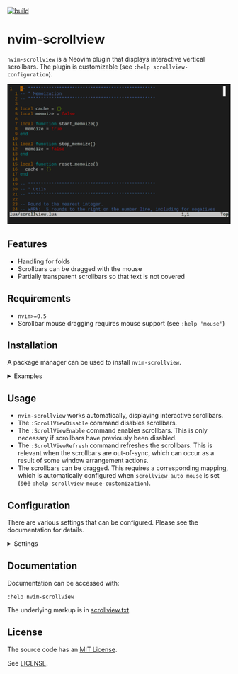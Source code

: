 [![build][badge_thumbnail]][badge_link]

# nvim-scrollview

`nvim-scrollview` is a Neovim plugin that displays interactive vertical
scrollbars. The plugin is customizable (see `:help scrollview-configuration`).

<img src="https://github.com/dstein64/media/blob/main/nvim-scrollview/screencast.gif?raw=true" width="643" />

## Features

* Handling for folds
* Scrollbars can be dragged with the mouse
* Partially transparent scrollbars so that text is not covered

## Requirements

* `nvim>=0.5`
* Scrollbar mouse dragging requires mouse support (see `:help 'mouse'`)

## Installation

A package manager can be used to install `nvim-scrollview`.
<details><summary>Examples</summary><br>

* [Vim8 packages][vim8pack]:
  - `git clone https://github.com/dstein64/nvim-scrollview ~/.local/share/nvim/site/pack/plugins/start/nvim-scrollview`
* [Vundle][vundle]:
  - Add `Plugin 'dstein64/nvim-scrollview'` to `~/.config/nvim/init.vim`
  - `:PluginInstall` or `$ nvim +PluginInstall +qall`
* [Pathogen][pathogen]:
  - `git clone --depth=1 https://github.com/dstein64/nvim-scrollview ~/.local/share/nvim/site/bundle/nvim-scrollview`
* [vim-plug][vimplug]:
  - Add `Plug 'dstein64/nvim-scrollview', { 'branch': 'main' }` to `~/.config/nvim/init.vim`
  - `:PlugInstall` or `$ nvim +PlugInstall +qall`
* [dein.vim][dein]:
  - Add `call dein#add('dstein64/nvim-scrollview')` to `~/.config/nvim/init.vim`
  - `:call dein#install()`
* [NeoBundle][neobundle]:
  - Add `NeoBundle 'dstein64/nvim-scrollview'` to `~/.config/nvim/init.vim`
  - Re-open Neovim or execute `:source ~/.config/nvim/init.vim`
* [packer.nvim][packer]:
  - Add `use 'dstein64/nvim-scrollview'` to the packer startup function
  - `:PackerInstall`

</details>

## Usage

* `nvim-scrollview` works automatically, displaying interactive scrollbars.
* The `:ScrollViewDisable` command disables scrollbars.
* The `:ScrollViewEnable` command enables scrollbars. This is only necessary
  if scrollbars have previously been disabled.
* The `:ScrollViewRefresh` command refreshes the scrollbars. This is relevant
  when the scrollbars are out-of-sync, which can occur as a result of some
  window arrangement actions.
* The scrollbars can be dragged. This requires a corresponding mapping, which
  is automatically configured when `scrollview_auto_mouse` is set (see
  `:help scrollview-mouse-customization`).

## Configuration

There are various settings that can be configured. Please see the documentation
for details.
<details><summary>Settings</summary><br>

* Whether scrollbars are enabled or disabled on startup
  - `scrollview_on_startup`
* File types for which scrollbars should not be displayed
  - `scrollview_excluded_filetypes`
* Scrollbar color and transparency level
  - `ScrollView` highlight group
  - `scrollview_winblend`
* Whether scrollbars should be displayed in all windows, or just the current
  window
  - `scrollview_current_only`
* What the scrollbar position and size correspond to (i.e., how folds are
  accounted for)
  - `scrollview_mode`
* Scrollbar anchor column and offset
  - `scrollview_base`
  - `scrollview_column`
* Whether a mapping is automatically created for mouse support
  - `scrollview_auto_mouse`
* Whether select workarounds are automatically applied for known issues
  - `scrollview_auto_workarounds`
* Refresh time limit that triggers setting `scrollview_mode` to `simple`
  - `scrollview_refresh_time`
* A character to display on scrollbars
  - `scrollview_character`
* Whether each scrollbar becomes hidden when intersecting a floating window
  - `scrollview_hide_on_intersect`

</details>

## Documentation

Documentation can be accessed with:

```nvim
:help nvim-scrollview
```

The underlying markup is in [scrollview.txt](doc/scrollview.txt).

## License

The source code has an [MIT License](https://en.wikipedia.org/wiki/MIT_License).

See [LICENSE](LICENSE).

[badge_link]: https://github.com/dstein64/nvim-scrollview/actions/workflows/build.yml
[badge_thumbnail]: https://github.com/dstein64/nvim-scrollview/actions/workflows/build.yml/badge.svg
[dein]: https://github.com/Shougo/dein.vim
[neobundle]: https://github.com/Shougo/neobundle.vim
[packer]: https://github.com/wbthomason/packer.nvim
[pathogen]: https://github.com/tpope/vim-pathogen
[vim8pack]: http://vimhelp.appspot.com/repeat.txt.html#packages
[vimplug]: https://github.com/junegunn/vim-plug
[vundle]: https://github.com/gmarik/vundle
